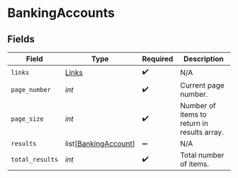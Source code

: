 # BankingAccounts


## Fields

| Field                                                         | Type                                                          | Required                                                      | Description                                                   |
| ------------------------------------------------------------- | ------------------------------------------------------------- | ------------------------------------------------------------- | ------------------------------------------------------------- |
| `links`                                                       | [Links](../../models/shared/links.md)                         | :heavy_check_mark:                                            | N/A                                                           |
| `page_number`                                                 | *int*                                                         | :heavy_check_mark:                                            | Current page number.                                          |
| `page_size`                                                   | *int*                                                         | :heavy_check_mark:                                            | Number of items to return in results array.                   |
| `results`                                                     | list[[BankingAccount](../../models/shared/bankingaccount.md)] | :heavy_minus_sign:                                            | N/A                                                           |
| `total_results`                                               | *int*                                                         | :heavy_check_mark:                                            | Total number of items.                                        |